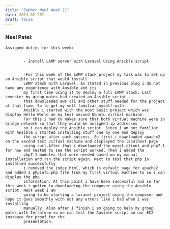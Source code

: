 ```yaml
---
title: "Zephyr Neel Week 21"
date: 2019-02-28T
draft: false
---
```

<h3> Neel Patel: </h3>

	Assigned duties for this week:
	
			
			- Install LAMP server with Laravel using Ansible script.
				
			
			-For this week of the LAMP stack project my task was to set up an Ansible script that would install 
			LAMP stack with Laravel. As stated in previous blog i do not have any experience with Ansible and its
			my first time using it to deploy a full LAMP stack. Last semester my group mates had created an Ansible script
			that downloaded aws cli and other stuff needed for the project at that time. So to get my self familiar myself with 
			Ansible i started with the most basic project which was display Hello World on my test second Ubuntu virtual machine.
			For this i had to makes sure that both virtual machine were in bridge network so that they would be assigned ip addresses
			so i can deploy the Ansible script. Since i am not familiar with Ansible i started installing stuff one by one and deploy 
			the script after each success. So first i downloaded apache2 on the second test virtual machine and displayed the localhost page 
			using curl.After that i downloaded the mysql-client and php7.1 for now and tested to see the script worked. Then i added the
			php7.1 modules that were needed based on my manual installation and ran the script again. Next to test that php in installed successfully 
			i removed the index.html, which is default page for apache2 and added a phpinfo.php file from my first virtual machine to so i can display the php
			information. At this point i have been successful and so far this week i gotten to downloading the composer using the Ansible script. Next week i am
			going to be starting a laravel project using the composer and hope it goes smoothly with out any errors like i had when i was installing
			manually. Also after i finish i am going to help my group mates with Terraform so we can test the Ansible script on our EC2 instance for proof for the
			presentation.
			
			
			